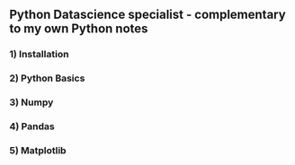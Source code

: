 ## Python Datascience specialist - complementary to my own Python notes

### 1) Installation

### 2) Python Basics

### 3) Numpy

### 4) Pandas

### 5) Matplotlib
